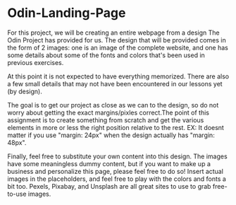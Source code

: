# Odin-Landing-Page
For this project, we will be creating an entire webpage from a design The Odin Project has provided for us. The design that will be provided comes in the form of 2 images: one is an image of the complete website, and one has some details about some of the fonts and colors that's been used in previous exercises.


At this point it is not expected to have everything memorized. There are also a few small details that may not have been encountered in our lessons yet (by design).


The goal is to get our project as close as we can to the design, so do not worry about getting the exact margins/pixles correct.The point of this assignment is to create something from scratch and get the various elements in more or less the right position relative to the rest. EX: It doesnt matter if you use "margin: 24px" when the design actually has "margin: 48px".


Finally, feel free to substitute your own content into this design. The images have some meaningless dummy content, but if you want to make up a business and personalize this page, please feel free to do so! Insert actual images in the placeholders, and feel free to play with the colors and fonts a bit too. Pexels, Pixabay, and Unsplash are all great sites to use to grab free-to-use images.

